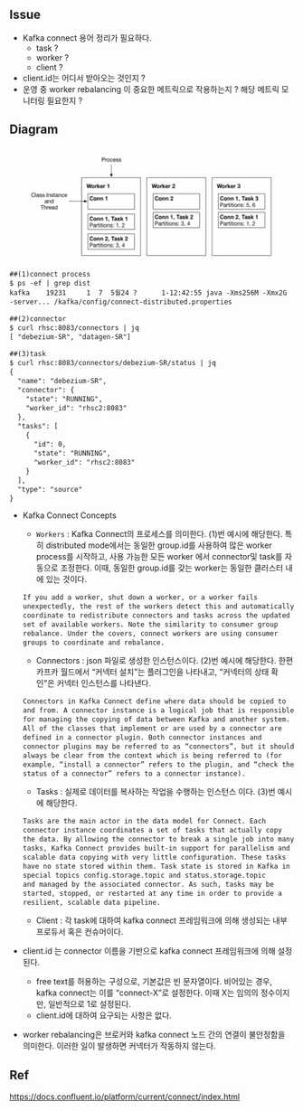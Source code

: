 ## Issue
- Kafka connect 용어 정리가 필요하다.  
    - task ?   
    - worker ?  
    - client ?  
- client.id는 어디서 받아오는 것인지 ?  
- 운영 중 worker rebalancing 이 중요한 메트릭으로 작용하는지 ? 해당 메트릭 모니터링 필요한지 ?  

## Diagram
![Architecture Diagram](../images/connect.png)

```
##(1)connect process
$ ps -ef | grep dist
kafka    19231     1  7  5월24 ?      1-12:42:55 java -Xms256M -Xmx2G -server... /kafka/config/connect-distributed.properties
```
```
##(2)connector
$ curl rhsc:8083/connectors | jq 
[ "debezium-SR", "datagen-SR"]
```
```
##(3)task 
$ curl rhsc:8083/connectors/debezium-SR/status | jq
{
  "name": "debezium-SR",
  "connector": {
    "state": "RUNNING",
    "worker_id": "rhsc2:8083"
  },
  "tasks": [
    {
      "id": 0,
      "state": "RUNNING",
      "worker_id": "rhsc2:8083"
    }
  ],
  "type": "source"
}
```
- Kafka Connect Concepts  
    - `Workers` : Kafka Connect의 프로세스를 의미한다. (1)번 예시에 해당한다. 특히 distributed mode에서는 동일한 group.id를 사용하여 많은 worker process를 시작하고, 사용 가능한 모든 worker 에서 connector및 task를 자동으로 조정한다. 이때, 동일한 group.id를 갖는 worker는 동일한 클러스터 내에 있는 것이다.  
    ```
    If you add a worker, shut down a worker, or a worker fails unexpectedly, the rest of the workers detect this and automatically coordinate to redistribute connectors and tasks across the updated set of available workers. Note the similarity to consumer group rebalance. Under the covers, connect workers are using consumer groups to coordinate and rebalance.
    ```
    - Connectors : json 파일로 생성한 인스턴스이다. (2)번 예시에 해당한다. 한편 카프카 월드에서 “커넥터 설치"는 플러그인을 나타내고, “커넥터의 상태 확인"은 커넥터 인스턴스를 나타낸다.  
    ```
    Connectors in Kafka Connect define where data should be copied to and from. A connector instance is a logical job that is responsible for managing the copying of data between Kafka and another system. All of the classes that implement or are used by a connector are defined in a connector plugin. Both connector instances and connector plugins may be referred to as “connectors”, but it should always be clear from the context which is being referred to (for example, “install a connector” refers to the plugin, and “check the status of a connector” refers to a connector instance).
    ```
    - Tasks : 실제로 데이터를 복사하는 작업을 수행하는 인스턴스 이다. (3)번 예시에 해당한다.  
    ```
    Tasks are the main actor in the data model for Connect. Each connector instance coordinates a set of tasks that actually copy the data. By allowing the connector to break a single job into many tasks, Kafka Connect provides built-in support for parallelism and scalable data copying with very little configuration. These tasks have no state stored within them. Task state is stored in Kafka in special topics config.storage.topic and status.storage.topic
    and managed by the associated connector. As such, tasks may be started, stopped, or restarted at any time in order to provide a resilient, scalable data pipeline.
    ```
    - Client : 각 task에 대하여 kafka connect 프레임워크에 의해 생성되는 내부 프로듀서 혹은 컨슈머이다.  
- client.id 는 connector 이름을 기반으로 kafka connect 프레임워크에 의해 설정된다.  
    - free text를 허용하는 구성으로, 기본값은 빈 문자열이다. 비어있는 경우, kafka connect는 이를 “connect-X”로 설정한다. 이때 X는 임의의 정수이지만, 일반적으로 1로 설정된다.  
    - client.id에 대하여 요구되는 사항은 없다.  

- worker rebalancing은 브로커와 kafka connect 노드 간의 연결이 불안정함을 의미한다. 이러한 일이 발생하면 커넥터가 작동하지 않는다.
  
## Ref
https://docs.confluent.io/platform/current/connect/index.html

